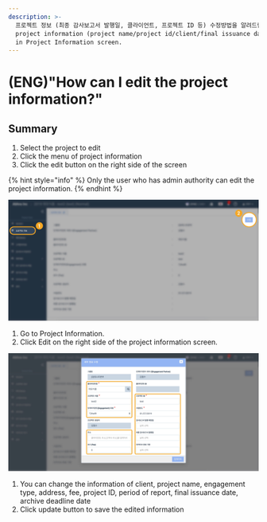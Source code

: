```yaml
---
description: >-
  프로젝트 정보 (최종 감사보고서 발행일, 클라이언트, 프로젝트 ID 등) 수정방법을 알려드립니다. How to change the
  project information (project name/project id/client/final issuance date, etc.)
  in Project Information screen.
---
```


# \(ENG\)"How can I edit the project information?"

## Summary

1. Select the project to edit
2. Click the menu of project information
3. Click the edit button on the right side of the screen

{% hint style="info" %}
Only the user who has admin authority can edit the project information.
{% endhint %}

![Project View &amp;gt; Project Information &amp;gt; Edit](../.gitbook/assets/2-copy-6.jpg)

1. Go to Project Information.
2. Click Edit on the right side of the  project information screen.

![](../.gitbook/assets/15-copy-25.jpg)

1. You can change the information of client, project name, engagement type, address, fee, project ID, period of report, final issuance date, archive deadline date
2. Click update button to save the edited information

